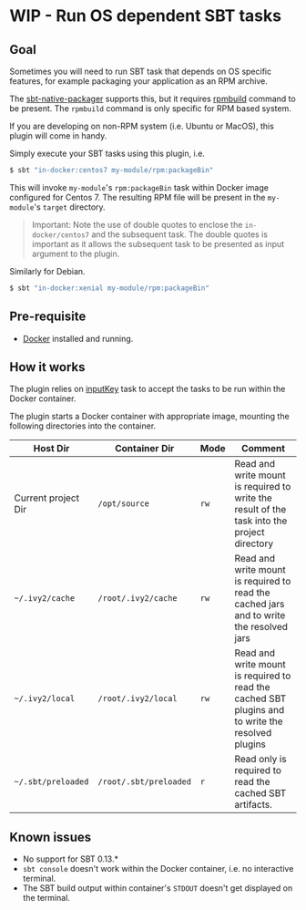 # WIP - Run OS dependent SBT tasks

## Goal

Sometimes you will need to run SBT task that depends on OS specific features, for example packaging your application as an RPM archive.

The [sbt-native-packager](https://github.com/sbt/sbt-native-packager) supports this, but it requires [rpmbuild](http://ftp.rpm.org/max-rpm/rpmbuild.8.html) command to be present. The `rpmbuild` command is only specific for RPM based system.

If you are developing on non-RPM system (i.e. Ubuntu or MacOS), this plugin will come in handy.

Simply execute your SBT tasks using this plugin, i.e.

```bash
$ sbt "in-docker:centos7 my-module/rpm:packageBin"
```

This will invoke `my-module`'s `rpm:packageBin` task within Docker image configured for Centos 7. The resulting RPM file will be present in the `my-module`'s `target` directory.

> Important: Note the use of double quotes to enclose the `in-docker/centos7` and the subsequent task. The double quotes is important as it allows the subsequent task to be presented as input argument to the plugin.

Similarly for Debian.

```bash
$ sbt "in-docker:xenial my-module/rpm:packageBin"
```

## Pre-requisite

* [Docker](https://www.docker.com/) installed and running.

## How it works

The plugin relies on [inputKey](http://www.scala-sbt.org/1.0/docs/Input-Tasks.html) task to accept the tasks to be run within the Docker container.

The plugin starts a Docker container with appropriate image, mounting the following directories into the container.

| Host Dir            | Container Dir          | Mode | Comment |
| ------------------- | ---------------------- | ---- | ------- |
| Current project Dir | `/opt/source`          | `rw` | Read and write mount is required to write the result of the task into the project directory |  
| `~/.ivy2/cache`     | `/root/.ivy2/cache`    | `rw` | Read and write mount is required to read the cached jars and to write the resolved jars |  
| `~/.ivy2/local`     | `/root/.ivy2/local`    | `rw` | Read and write mount is required to read the cached SBT plugins and to write the resolved plugins |  
| `~/.sbt/preloaded`  | `/root/.sbt/preloaded` | `r`  | Read only is required to read the cached SBT artifacts. |  
  

## Known issues

* No support for SBT 0.13.*
* `sbt console` doesn't work within the Docker container, i.e. no interactive terminal.
* The SBT build output within container's `STDOUT` doesn't get displayed on the terminal.


